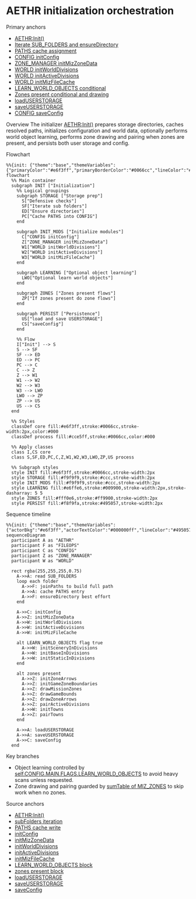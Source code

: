 # AETHR initialization orchestration

Primary anchors
- [AETHR:Init()](../../dev/AETHR.lua:199)
- [Iterate SUB_FOLDERS and ensureDirectory](../../dev/AETHR.lua:208)
- [PATHS cache assignment](../../dev/AETHR.lua:214)
- [CONFIG initConfig](../../dev/AETHR.lua:219)
- [ZONE_MANAGER initMizZoneData](../../dev/AETHR.lua:220)
- [WORLD initWorldDivisions](../../dev/AETHR.lua:221)
- [WORLD initActiveDivisions](../../dev/AETHR.lua:222)
- [WORLD initMizFileCache](../../dev/AETHR.lua:223)
- [LEARN_WORLD_OBJECTS conditional](../../dev/AETHR.lua:225)
- [Zones present conditional and drawing](../../dev/AETHR.lua:230)
- [loadUSERSTORAGE](../../dev/AETHR.lua:241)
- [saveUSERSTORAGE](../../dev/AETHR.lua:242)
- [CONFIG saveConfig](../../dev/AETHR.lua:243)

Overview
The initializer [AETHR:Init()](../../dev/AETHR.lua:199) prepares storage directories, caches resolved paths, initializes configuration and world data, optionally performs world object learning, performs zone drawing and pairing when zones are present, and persists both user storage and config.

Flowchart

```mermaid
%%{init: {"theme":"base","themeVariables":{"primaryColor":"#e6f3ff","primaryBorderColor":"#0066cc","lineColor":"#495057","textColor":"#000000ff","fontSize":"14px"}}}%%
flowchart
  %% Main container
  subgraph INIT ["Initialization"]
    %% Logical groupings
    subgraph STORAGE ["Storage prep"]
      S["Defensive checks"]
      SF["Iterate sub folders"]
      ED["Ensure directories"]
      PC["Cache PATHS into CONFIG"]
    end

    subgraph INIT_MODS ["Initialize modules"]
      C["CONFIG initConfig"]
      Z["ZONE_MANAGER initMizZoneData"]
      W1["WORLD initWorldDivisions"]
      W2["WORLD initActiveDivisions"]
      W3["WORLD initMizFileCache"]
    end

    subgraph LEARNING ["Optional object learning"]
      LWO["Optional learn world objects"]
    end

    subgraph ZONES ["Zones present flows"]
      ZP["If zones present do zone flows"]
    end

    subgraph PERSIST ["Persistence"]
      US["load and save USERSTORAGE"]
      CS["saveConfig"]
    end

    %% Flow
    I["Init"] --> S
    S --> SF
    SF --> ED
    ED --> PC
    PC --> C
    C --> Z
    Z --> W1
    W1 --> W2
    W2 --> W3
    W3 --> LWO
    LWO --> ZP
    ZP --> US
    US --> CS
  end

  %% Styles
  classDef core fill:#e6f3ff,stroke:#0066cc,stroke-width:2px,color:#000
  classDef process fill:#cce5ff,stroke:#0066cc,color:#000

  %% Apply classes
  class I,CS core
  class S,SF,ED,PC,C,Z,W1,W2,W3,LWO,ZP,US process

  %% Subgraph styles
  style INIT fill:#e6f3ff,stroke:#0066cc,stroke-width:2px
  style STORAGE fill:#f9f9f9,stroke:#ccc,stroke-width:2px
  style INIT_MODS fill:#f9f9f9,stroke:#ccc,stroke-width:2px
  style LEARNING fill:#e6ffe6,stroke:#009900,stroke-width:2px,stroke-dasharray: 5 5
  style ZONES fill:#fff0e6,stroke:#ff9900,stroke-width:2px
  style PERSIST fill:#f8f9fa,stroke:#495057,stroke-width:2px
```

Sequence timeline

```mermaid
%%{init: {"theme":"base","themeVariables":{"actorBkg":"#e6f3ff","actorTextColor":"#000000ff","lineColor":"#495057","signalColor":"#0066cc","signalTextColor":"#000000ff","textColor":"#000000ff","fontSize":"14px"}}}%%
sequenceDiagram
  participant A as "AETHR"
  participant F as "FILEOPS"
  participant C as "CONFIG"
  participant Z as "ZONE_MANAGER"
  participant W as "WORLD"

  rect rgba(255,255,255,0.75)
    A->>A: read SUB_FOLDERS
    loop each folder
      A->>F: joinPaths to build full path
      A->>A: cache PATHS entry
      A->>F: ensureDirectory best effort
    end

    A->>C: initConfig
    A->>Z: initMizZoneData
    A->>W: initWorldDivisions
    A->>W: initActiveDivisions
    A->>W: initMizFileCache

    alt LEARN_WORLD_OBJECTS flag true
      A->>W: initSceneryInDivisions
      A->>W: initBaseInDivisions
      A->>W: initStaticInDivisions
    end

    alt zones present
      A->>Z: initZoneArrows
      A->>Z: initGameZoneBoundaries
      A->>Z: drawMissionZones
      A->>Z: drawGameBounds
      A->>Z: drawZoneArrows
      A->>Z: pairActiveDivisions
      A->>W: initTowns
      A->>Z: pairTowns
    end

    A->>A: loadUSERSTORAGE
    A->>A: saveUSERSTORAGE
    A->>C: saveConfig
  end
```

Key branches
- Object learning controlled by [self.CONFIG.MAIN.FLAGS.LEARN_WORLD_OBJECTS](../../dev/AETHR.lua:225) to avoid heavy scans unless requested.
- Zone drawing and pairing guarded by [sumTable of MIZ_ZONES](../../dev/AETHR.lua:230) to skip work when no zones.

Source anchors
- [AETHR:Init()](../../dev/AETHR.lua:199)
- [subFolders iteration](../../dev/AETHR.lua:208)
- [PATHS cache write](../../dev/AETHR.lua:214)
- [initConfig](../../dev/AETHR.lua:219)
- [initMizZoneData](../../dev/AETHR.lua:220)
- [initWorldDivisions](../../dev/AETHR.lua:221)
- [initActiveDivisions](../../dev/AETHR.lua:222)
- [initMizFileCache](../../dev/AETHR.lua:223)
- [LEARN_WORLD_OBJECTS block](../../dev/AETHR.lua:225)
- [zones present block](../../dev/AETHR.lua:230)
- [loadUSERSTORAGE](../../dev/AETHR.lua:241)
- [saveUSERSTORAGE](../../dev/AETHR.lua:242)
- [saveConfig](../../dev/AETHR.lua:243)